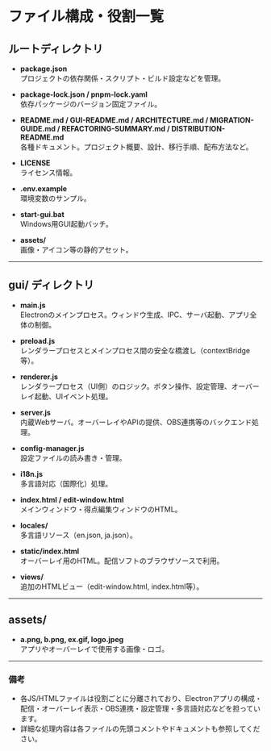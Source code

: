 # ファイル構成・役割一覧

## ルートディレクトリ

- **package.json**  
  プロジェクトの依存関係・スクリプト・ビルド設定などを管理。

- **package-lock.json / pnpm-lock.yaml**  
  依存パッケージのバージョン固定ファイル。

- **README.md / GUI-README.md / ARCHITECTURE.md / MIGRATION-GUIDE.md / REFACTORING-SUMMARY.md / DISTRIBUTION-README.md**  
  各種ドキュメント。プロジェクト概要、設計、移行手順、配布方法など。

- **LICENSE**  
  ライセンス情報。

- **.env.example**  
  環境変数のサンプル。

- **start-gui.bat**  
  Windows用GUI起動バッチ。

- **assets/**  
  画像・アイコン等の静的アセット。

---

## gui/ ディレクトリ

- **main.js**  
  Electronのメインプロセス。ウィンドウ生成、IPC、サーバ起動、アプリ全体の制御。

- **preload.js**  
  レンダラープロセスとメインプロセス間の安全な橋渡し（contextBridge等）。

- **renderer.js**  
  レンダラープロセス（UI側）のロジック。ボタン操作、設定管理、オーバーレイ起動、UIイベント処理。

- **server.js**  
  内蔵Webサーバ。オーバーレイやAPIの提供、OBS連携等のバックエンド処理。

- **config-manager.js**  
  設定ファイルの読み書き・管理。

- **i18n.js**  
  多言語対応（国際化）処理。

- **index.html / edit-window.html**  
  メインウィンドウ・得点編集ウィンドウのHTML。

- **locales/**  
  多言語リソース（en.json, ja.json）。

- **static/index.html**  
  オーバーレイ用のHTML。配信ソフトのブラウザソースで利用。

- **views/**  
  追加のHTMLビュー（edit-window.html, index.html等）。

---

## assets/

- **a.png, b.png, ex.gif, logo.jpeg**  
  アプリやオーバーレイで使用する画像・ロゴ。

---

### 備考

- 各JS/HTMLファイルは役割ごとに分離されており、Electronアプリの構成・配信・オーバーレイ表示・OBS連携・設定管理・多言語対応などを担っています。
- 詳細な処理内容は各ファイルの先頭コメントやドキュメントも参照してください。